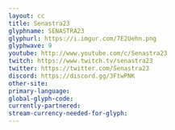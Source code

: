 ```yaml
---
layout: cc
title: Senastra23
glyphname: SENASTRA23
glyphurl: https://i.imgur.com/7E2Uehn.png
glyphwave: 9
youtube: http://www.youtube.com/c/Senastra23
twitch: https://www.twitch.tv/senastra23
twitter: https://twitter.com/Senastra23
discord: https://discord.gg/3FtwPNK
other-site: 
primary-language: 
global-glyph-code: 
currently-partnered: 
stream-currency-needed-for-glyph: 
---
```


